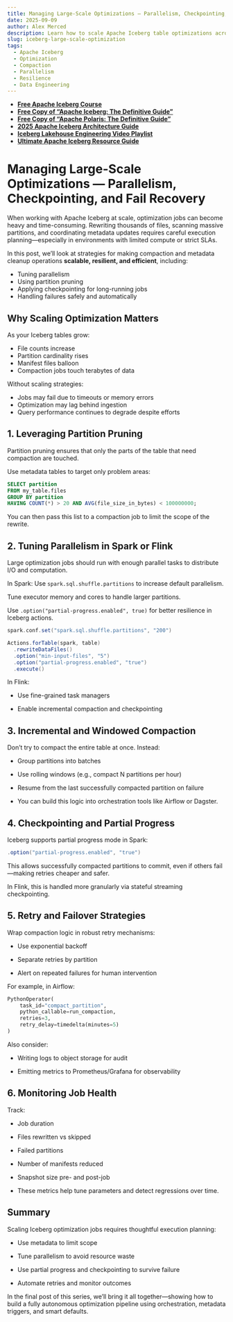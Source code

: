 ```yaml
---
title: Managing Large-Scale Optimizations — Parallelism, Checkpointing, and Fail Recovery
date: 2025-09-09
author: Alex Merced
description: Learn how to scale Apache Iceberg table optimizations across large datasets using parallelism, checkpointing, and fail recovery to ensure reliability and performance.
slug: iceberg-large-scale-optimization
tags:
  - Apache Iceberg
  - Optimization
  - Compaction
  - Parallelism
  - Resilience
  - Data Engineering
---
```


- **[Free Apache Iceberg Course](https://hello.dremio.com/webcast-an-apache-iceberg-lakehouse-crash-course-reg.html?utm_source=ev_external_blog&utm_medium=influencer&utm_campaign=optimization_blogs&utm_content=alexmerced&utm_term=external_blog)**  
- **[Free Copy of “Apache Iceberg: The Definitive Guide”](https://hello.dremio.com/wp-apache-iceberg-the-definitive-guide-reg.html?utm_source=ev_external_blog&utm_medium=influencer&utm_campaign=optimization_blogs&utm_content=alexmerced&utm_term=external_blog)**  
- **[Free Copy of “Apache Polaris: The Definitive Guide”](https://hello.dremio.com/wp-apache-polaris-guide-reg.html?utm_source=ev_external_blog&utm_medium=influencer&utm_campaign=optimization_blogs&utm_content=alexmerced&utm_term=external_blog)**  
- **[2025 Apache Iceberg Architecture Guide](https://medium.com/data-engineering-with-dremio/2025-guide-to-architecting-an-iceberg-lakehouse-9b19ed42c9de)**  
- **[Iceberg Lakehouse Engineering Video Playlist](https://youtube.com/playlist?list=PLsLAVBjQJO0p0Yq1fLkoHvt2lEJj5pcYe&si=WTSnqjXZv6Glkc3y)**  
- **[Ultimate Apache Iceberg Resource Guide](https://medium.com/data-engineering-with-dremio/ultimate-directory-of-apache-iceberg-resources-e3e02efac62e)** 

# Managing Large-Scale Optimizations — Parallelism, Checkpointing, and Fail Recovery

When working with Apache Iceberg at scale, optimization jobs can become heavy and time-consuming. Rewriting thousands of files, scanning massive partitions, and coordinating metadata updates requires careful execution planning—especially in environments with limited compute or strict SLAs.

In this post, we’ll look at strategies for making compaction and metadata cleanup operations **scalable, resilient, and efficient**, including:
- Tuning parallelism
- Using partition pruning
- Applying checkpointing for long-running jobs
- Handling failures safely and automatically

## Why Scaling Optimization Matters

As your Iceberg tables grow:
- File counts increase
- Partition cardinality rises
- Manifest files balloon
- Compaction jobs touch terabytes of data

Without scaling strategies:
- Jobs may fail due to timeouts or memory errors
- Optimization may lag behind ingestion
- Query performance continues to degrade despite efforts

## 1. Leveraging Partition Pruning

Partition pruning ensures that only the parts of the table that need compaction are touched.

Use metadata tables to target only problem areas:

```sql
SELECT partition
FROM my_table.files
GROUP BY partition
HAVING COUNT(*) > 20 AND AVG(file_size_in_bytes) < 100000000;
```

You can then pass this list to a compaction job to limit the scope of the rewrite.

## 2. Tuning Parallelism in Spark or Flink
Large optimization jobs should run with enough parallel tasks to distribute I/O and computation.

In Spark:
Use `spark.sql.shuffle.partitions` to increase default parallelism.

Tune executor memory and cores to handle larger partitions.

Use `.option("partial-progress.enabled", true)` for better resilience in Iceberg actions.

```scala
spark.conf.set("spark.sql.shuffle.partitions", "200")

Actions.forTable(spark, table)
  .rewriteDataFiles()
  .option("min-input-files", "5")
  .option("partial-progress.enabled", "true")
  .execute()
```

In Flink:
- Use fine-grained task managers

- Enable incremental compaction and checkpointing

## 3. Incremental and Windowed Compaction
Don’t try to compact the entire table at once. Instead:

- Group partitions into batches

- Use rolling windows (e.g., compact N partitions per hour)

- Resume from the last successfully compacted partition on failure

- You can build this logic into orchestration tools like Airflow or Dagster.

## 4. Checkpointing and Partial Progress
Iceberg supports partial progress mode in Spark:

```scala
.option("partial-progress.enabled", "true")
```
This allows successfully compacted partitions to commit, even if others fail—making retries cheaper and safer.

In Flink, this is handled more granularly via stateful streaming checkpointing.

## 5. Retry and Failover Strategies
Wrap compaction logic in robust retry mechanisms:

- Use exponential backoff

- Separate retries by partition

- Alert on repeated failures for human intervention

For example, in Airflow:

```python
PythonOperator(
    task_id="compact_partition",
    python_callable=run_compaction,
    retries=3,
    retry_delay=timedelta(minutes=5)
)
```
Also consider:

- Writing logs to object storage for audit

- Emitting metrics to Prometheus/Grafana for observability

## 6. Monitoring Job Health
Track:

- Job duration

- Files rewritten vs skipped

- Failed partitions

- Number of manifests reduced

- Snapshot size pre- and post-job

- These metrics help tune parameters and detect regressions over time.

## Summary
Scaling Iceberg optimization jobs requires thoughtful execution planning:

- Use metadata to limit scope

- Tune parallelism to avoid resource waste

- Use partial progress and checkpointing to survive failure

- Automate retries and monitor outcomes

In the final post of this series, we’ll bring it all together—showing how to build a fully autonomous optimization pipeline using orchestration, metadata triggers, and smart defaults.


